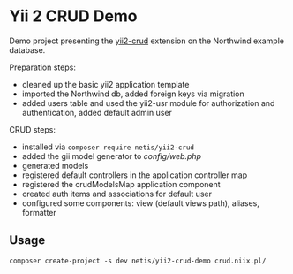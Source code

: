 Yii 2 CRUD Demo
===============

Demo project presenting the [yii2-crud](https://github.com/netis-pl/yii2-crud) extension on the Northwind example database.

Preparation steps:

* cleaned up the basic yii2 application template
* imported the Northwind db, added foreign keys via migration
* added users table and used the yii2-usr module for authorization and authentication, added default admin user

CRUD steps:

* installed via `composer require netis/yii2-crud`
* added the gii model generator to _config/web.php_
* generated models
* registered default controllers in the application controller map
* registered the crudModelsMap application component
* created auth items and associations for default user
* configured some components: view (default views path), aliases, formatter

## Usage

`composer create-project -s dev netis/yii2-crud-demo crud.niix.pl/`

